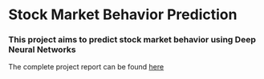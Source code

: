 # Stock Market Behavior Prediction
### This project aims to predict stock market behavior using Deep Neural Networks
The complete project report can be found [here](https://github.com/dbrownambi/stock-market-predictor/blob/master/Project%20Report.pdf)
